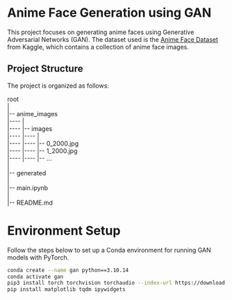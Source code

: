 # Anime Face Generation using GAN

This project focuses on generating anime faces using Generative Adversarial Networks (GAN). The dataset used is the [Anime Face Dataset](https://www.kaggle.com/datasets/splcher/animefacedataset) from Kaggle, which contains a collection of anime face images.

## Project Structure

The project is organized as follows:

root<br>
|<br>
|-- anime_images<br>
|----   |<br>
|----   |-- images<br>
|----   |----   |<br>
|----   |----   |-- 0_2000.jpg<br>
|----   |----   |-- 1_2000.jpg<br>
|----   |----   |-- ...<br>
|<br>
|-- generated<br>
|<br>
|-- main.ipynb<br>
|<br>
|-- README.md<br>



# Environment Setup

Follow the steps below to set up a Conda environment for running GAN models with PyTorch.

```bash
conda create --name gan python==3.10.14
conda activate gan
pip3 install torch torchvision torchaudio --index-url https://download.pytorch.org/whl/cu126
pip install matplotlib tqdm ipywidgets
```
